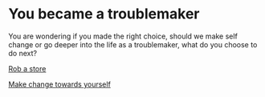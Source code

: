 # You became a troublemaker

You are wondering if you made the right choice, should we make self change or go deeper into the life as a troublemaker, what do you choose to do next?

[Rob a store](jail.md)

[Make change towards yourself](rehab.md)

